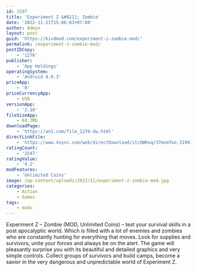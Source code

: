 ```yaml
---
id: 2597
title: 'Experiment Z &#8211; Zombie'
date: '2022-11-21T15:06:03+07:00'
author: Admin
layout: post
guid: 'https://kindmod.com/experiment-z-zombie-mod/'
permalink: /experiment-z-zombie-mod/
postIDCopy:
    - '1276'
publisher:
    - 'App Holdings'
operatingSystem:
    - 'Android 4.0.3'
priceApp:
    - '0'
priceCurrencyApp:
    - USD
versionApp:
    - '2.10'
fileSizeApp:
    - 84.3Mb
downloadPage:
    - 'https://an1.com/file_1276-dw.html'
directLinkFile:
    - 'https://www.4sync.com/web/directDownload/itcQWKxq/37mzmToo.319435ba6c357f223e28eceb7c862a92'
ratingCount:
    - '2547'
ratingValue:
    - '4.2'
modFeatures:
    - 'Unlimited Coins'
image: /wp-content/uploads/2022/11/experiment-z-zombie-mod.jpg
categories:
    - Action
    - Games
tags:
    - mods
---
```


Experiment Z – Zombie (MOD, Unlimited Coins) – test your survival skills in a post apocalyptic world. Which is filled with a lot of enemies and zombies who are constantly hunting for everything that moves. Look for supplies and survivors, unite your forces and always be on the alert. The game will pleasantly surprise you with its beautiful and detailed graphics and very simple controls. Collect groups of survivors and build camps, become a savior in the very dangerous and unpredictable world of Experiment Z.